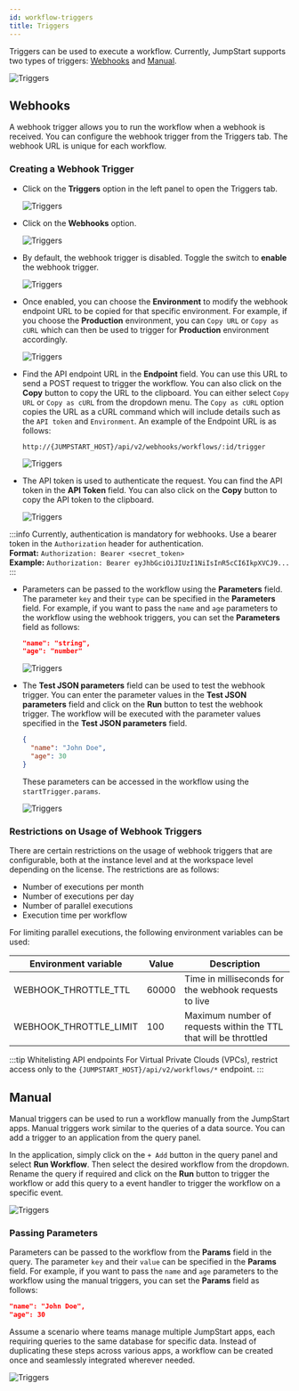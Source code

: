 ```yaml
---
id: workflow-triggers
title: Triggers
---
```


Triggers can be used to execute a workflow. Currently, JumpStart supports two types of triggers: [Webhooks](#webhooks) and [Manual](#manual).

<div style={{textAlign: 'center'}}>
    <img style={{padding: '10px'}} className="screenshot-full" src="/img/workflows/triggers/triggers.png" alt="Triggers" />
</div>

## Webhooks

A webhook trigger allows you to run the workflow when a webhook is received. You can configure the webhook trigger from the Triggers tab. The webhook URL is unique for each workflow.

### Creating a Webhook Trigger
- Click on the **Triggers** option in the left panel to open the Triggers tab.

  <div style={{textAlign: 'center'}}>
    <img style={{padding: '10px'}} className="screenshot-full" src="/img/workflows/triggers/triggerbutton.png" alt="Triggers" />
  </div>

- Click on the **Webhooks** option.

  <div style={{textAlign: 'center'}}>
    <img style={{padding: '10px'}} className="screenshot-full" src="/img/workflows/triggers/webhooks.png" alt="Triggers" />
  </div>

- By default, the webhook trigger is disabled. Toggle the switch to **enable** the webhook trigger.

  <div style={{textAlign: 'center'}}>
    <img style={{padding: '10px'}} className="screenshot-full" src="/img/workflows/triggers/enable.png" alt="Triggers" />
  </div>

- Once enabled, you can choose the **Environment** to modify the webhook endpoint URL to be copied for that specific environment. For example, if you choose the **Production** environment, you can `Copy URL` or `Copy as cURL` which can then be used to trigger for **Production** environment accordingly.

  <div style={{textAlign: 'center'}}>
    <img style={{padding: '10px'}} className="screenshot-full" src="/img/workflows/triggers/env.png" alt="Triggers" />
  </div>

- Find the API endpoint URL in the **Endpoint** field. You can use this URL to send a POST request to trigger the workflow. You can also click on the **Copy** button to copy the URL to the clipboard. You can either select `Copy URL` or `Copy as cURL` from the dropdown menu. The `Copy as cURL` option copies the URL as a cURL command which will include details such as the `API token` and `Environment`. An example of the Endpoint URL is as follows:

  ```
  http://{JUMPSTART_HOST}/api/v2/webhooks/workflows/:id/trigger
  ```

  <div style={{textAlign: 'center'}}>
    <img style={{padding: '10px'}} className="screenshot-full" src="/img/workflows/triggers/copy.png" alt="Triggers" />
  </div>

- The API token is used to authenticate the request. You can find the API token in the **API Token** field. You can also click on the **Copy** button to copy the API token to the clipboard.

  <div style={{textAlign: 'center'}}>
    <img style={{padding: '10px'}} className="screenshot-full" src="/img/workflows/triggers/token.png" alt="Triggers" />
  </div>

:::info
Currently, authentication is mandatory for webhooks. Use a bearer token in the `Authorization` header for authentication. <br/>
**Format:**
`Authorization: Bearer <secret_token>`<br/>
**Example:**
`Authorization: Bearer eyJhbGciOiJIUzI1NiIsInR5cCI6IkpXVCJ9...`
:::
- Parameters can be passed to the workflow using the **Parameters** field. The parameter `key` and their `type` can be specified in the **Parameters** field. For example, if you want to pass the `name` and `age` parameters to the workflow using the webhook triggers, you can set the **Parameters** field as follows:

  ```json
  "name": "string",
  "age": "number"
  ```

  <div style={{textAlign: 'center'}}>
    <img style={{padding: '10px'}} className="screenshot-full" src="/img/workflows/triggers/params.png" alt="Triggers" />
  </div>

- The **Test JSON parameters** field can be used to test the webhook trigger. You can enter the parameter values in the **Test JSON parameters** field and click on the **Run** button to test the webhook trigger. The workflow will be executed with the parameter values specified in the **Test JSON parameters** field.

  ```json
  {
    "name": "John Doe",
    "age": 30
  }
  ```

  These parameters can be accessed in the workflow using the `startTrigger.params`.

  <div style={{textAlign: 'center'}}>
    <img style={{padding: '10px'}} className="screenshot-full" src="/img/workflows/triggers/test.png" alt="Triggers" />
  </div>

### Restrictions on Usage of Webhook Triggers

There are certain restrictions on the usage of webhook triggers that are configurable, both at the instance level and at the workspace level depending on the license. The restrictions are as follows:

- Number of executions per month
- Number of executions per day
- Number of parallel executions
- Execution time per workflow

For limiting parallel executions, the following environment variables can be used:

| Environment variable | Value | Description |
| -------------------- | ----- | ----------- |
| WEBHOOK_THROTTLE_TTL | 60000 | Time in milliseconds for the webhook requests to live |
| WEBHOOK_THROTTLE_LIMIT | 100 | Maximum number of requests within the TTL that will be throttled |

:::tip Whitelisting API endpoints
For Virtual Private Clouds (VPCs), restrict access only to the `{JUMPSTART_HOST}/api/v2/workflows/*` endpoint.
:::

## Manual

Manual triggers can be used to run a workflow manually from the JumpStart apps. Manual triggers work similar to the queries of a data source. You can add a trigger to an application from the query panel. 

In the application, simply click on the `+ Add` button in the query panel and select **Run Workflow**. Then select the desired workflow from the dropdown. Rename the query if required and click on the **Run** button to trigger the workflow or add this query to a event handler to trigger the workflow on a specific event.

<div style={{textAlign: 'center'}}>
  <img style={{padding: '10px'}} className="screenshot-full" src="/img/workflows/triggers/workflowdrop.png" alt="Triggers" />
</div>

### Passing Parameters

Parameters can be passed to the workflow from the **Params** field in the query. The parameter `key` and their `value` can be specified in the **Params** field. For example, if you want to pass the `name` and `age` parameters to the workflow using the manual triggers, you can set the **Params** field as follows:

```json
"name": "John Doe",
"age": 30
```

Assume a scenario where teams manage multiple JumpStart apps, each requiring queries to the same database for specific data. Instead of duplicating these steps across various apps, a workflow can be created once and seamlessly integrated wherever needed.

<div style={{textAlign: 'center'}}>
  <img style={{padding: '10px'}} className="screenshot-full" src="/img/workflows/triggers/paramui.png" alt="Triggers" />
</div>